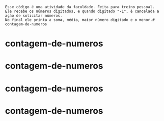     Esse código é uma atividade da faculdade. Feita para treino pessoal.   
    Ele recebe os números digitados, e quando digitado "-1", é cancelada a ação de solicitar números.
    No final ele printa a soma, média, maior número digitado e o menor.# contagem-de-numeros
# contagem-de-numeros
# contagem-de-numeros
# contagem-de-numeros
# contagem-de-numeros
